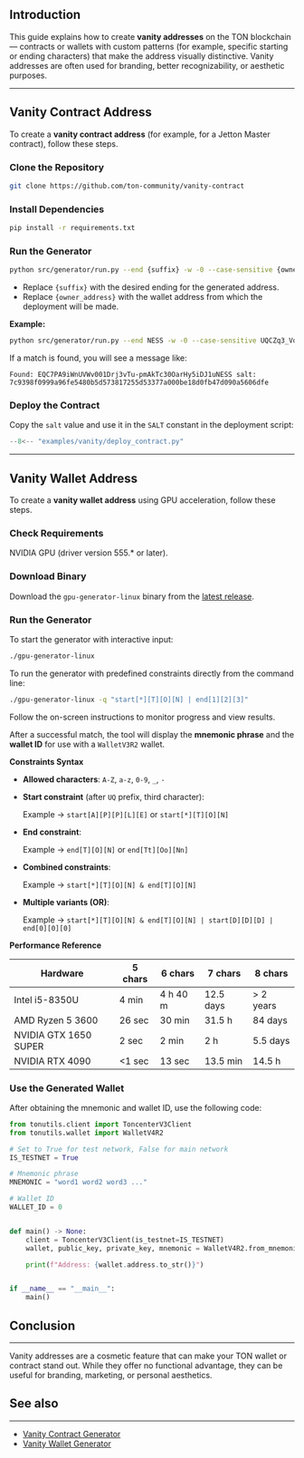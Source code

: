 ## Introduction

This guide explains how to create **vanity addresses** on the TON blockchain — contracts or wallets with custom patterns (for example, specific starting or ending characters) that make the address visually distinctive. Vanity addresses are often used for branding, better recognizability, or aesthetic purposes.

---

## Vanity Contract Address

To create a **vanity contract address** (for example, for a Jetton Master contract), follow these steps.

### Clone the Repository

```bash
git clone https://github.com/ton-community/vanity-contract
```

### Install Dependencies

```bash
pip install -r requirements.txt
```

### Run the Generator

```bash
python src/generator/run.py --end {suffix} -w -0 --case-sensitive {owner_address}
```

- Replace `{suffix}` with the desired ending for the generated address.
- Replace `{owner_address}` with the wallet address from which the deployment will be made.

**Example:**

```bash
python src/generator/run.py --end NESS -w -0 --case-sensitive UQCZq3_Vd21-4y4m7Wc-ej9NFOhh_qvdfAkAYAOHoQ__Ness
```

If a match is found, you will see a message like:

```
Found: EQC7PA9iWnUVWv001Drj3vTu-pmAkTc30OarHy5iDJ1uNESS salt: 7c9398f0999a96fe5480b5d573817255d53377a000be18d0fb47d090a5606dfe
```

### Deploy the Contract

Copy the `salt` value and use it in the `SALT` constant in the deployment script:

```python
--8<-- "examples/vanity/deploy_contract.py"
```

---

## Vanity Wallet Address

To create a **vanity wallet address** using GPU acceleration, follow these steps.

### Check Requirements

NVIDIA GPU (driver version 555.* or later).

### Download Binary

Download the `gpu-generator-linux` binary from the [latest release](https://github.com/ton-offline-storage/address-generator/releases).

### Run the Generator

To start the generator with interactive input:

```bash
./gpu-generator-linux
```

To run the generator with predefined constraints directly from the command line:

```bash
./gpu-generator-linux -q "start[*][T][O][N] | end[1][2][3]"
```

Follow the on-screen instructions to monitor progress and view results.

After a successful match, the tool will display the **mnemonic phrase** and the **wallet ID** for use with a `WalletV3R2` wallet.

**Constraints Syntax**

* **Allowed characters**: `A-Z`, `a-z`, `0-9`, `_`, `-`

* **Start constraint** (after `UQ` prefix, third character):

    Example → `start[A][P][P][L][E]` or `start[*][T][O][N]`

* **End constraint**:

    Example → `end[T][O][N]` or `end[Tt][Oo][Nn]`

* **Combined constraints**:

    Example → `start[*][T][O][N] & end[T][O][N]`

* **Multiple variants (OR)**:

    Example → `start[*][T][O][N] & end[T][O][N] | start[D][D][D] | end[0][0][0]`

**Performance Reference**

| Hardware              | 5 chars | 6 chars  | 7 chars   | 8 chars   |
|-----------------------|---------|----------|-----------|-----------|
| Intel i5-8350U        | 4 min   | 4 h 40 m | 12.5 days | > 2 years |
| AMD Ryzen 5 3600      | 26 sec  | 30 min   | 31.5 h    | 84 days   |
| NVIDIA GTX 1650 SUPER | 2 sec   | 2 min    | 2 h       | 5.5 days  |
| NVIDIA RTX 4090       | <1 sec  | 13 sec   | 13.5 min  | 14.5 h    |

### Use the Generated Wallet

After obtaining the mnemonic and wallet ID, use the following code:

```python
from tonutils.client import ToncenterV3Client
from tonutils.wallet import WalletV4R2

# Set to True for test network, False for main network
IS_TESTNET = True

# Mnemonic phrase
MNEMONIC = "word1 word2 word3 ..."

# Wallet ID
WALLET_ID = 0


def main() -> None:
    client = ToncenterV3Client(is_testnet=IS_TESTNET)
    wallet, public_key, private_key, mnemonic = WalletV4R2.from_mnemonic(client, MNEMONIC, WALLET_ID)

    print(f"Address: {wallet.address.to_str()}")


if __name__ == "__main__":
    main()
```

## Conclusion
-------------

Vanity addresses are a cosmetic feature that can make your TON wallet or contract stand out. While they offer no functional advantage, they can be useful for branding, marketing, or personal aesthetics.

## See also
-----------

- [Vanity Contract Generator](https://github.com/ton-community/vanity-contract)
- [Vanity Wallet Generator](https://github.com/ton-offline-storage/address-generator)
